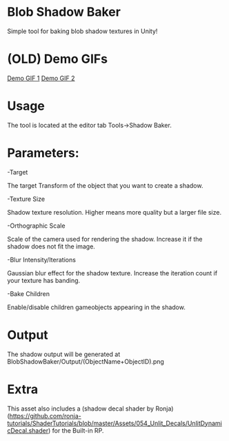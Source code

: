 # Blob Shadow Baker
 Simple tool for baking blob shadow textures in Unity!

# (OLD) Demo GIFs
 [Demo GIF 1](https://gyazo.com/5ce594c8f29729b1841618a4561612d3)
 [Demo GIF 2](https://gyazo.com/25377563c485102c4fdbdfa44dd7f5a2)
 
# Usage
The tool is located at the editor tab Tools->Shadow Baker.
 
# Parameters:
 -Target
 
 The target Transform of the object that you want to create a shadow.
 
 -Texture Size
 
 Shadow texture resolution. Higher means more quality but a larger file size.
 
 -Orthographic Scale
 
 Scale of the camera used for rendering the shadow. 
 Increase it if the shadow does not fit the image.
 
 -Blur Intensity/Iterations
 
 Gaussian blur effect for the shadow texture. Increase the iteration count if your texture has banding.
 
 -Bake Children
 
 Enable/disable children gameobjects appearing in the shadow.
 
 # Output
 The shadow output will be generated at BlobShadowBaker/Output/(ObjectName+ObjectID).png
 
 # Extra
 This asset also includes a (shadow decal shader by Ronja) (https://github.com/ronja-tutorials/ShaderTutorials/blob/master/Assets/054_Unlit_Decals/UnlitDynamicDecal.shader) for the Built-in RP.


